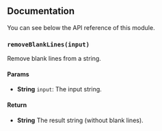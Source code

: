 ## Documentation

You can see below the API reference of this module.

### `removeBlankLines(input)`
Remove blank lines from a string.

#### Params
- **String** `input`: The input string.

#### Return
- **String** The result string (without blank lines).

